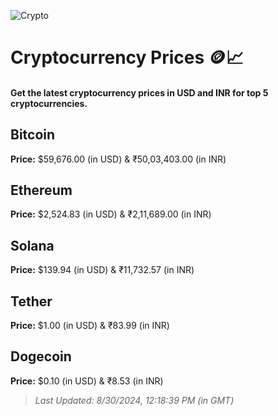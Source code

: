 
![Crypto](https://www.techguide.com.au/wp-content/uploads/2020/11/crypto3.jpeg)

# Cryptocurrency Prices 🪙📈

#### Get the latest cryptocurrency prices in USD and INR for top 5 cryptocurrencies.

## Bitcoin

**Price:** $59,676.00 (in USD) & ₹50,03,403.00 (in INR)

## Ethereum

**Price:** $2,524.83 (in USD) & ₹2,11,689.00 (in INR)

## Solana

**Price:** $139.94 (in USD) & ₹11,732.57 (in INR)

## Tether

**Price:** $1.00 (in USD) & ₹83.99 (in INR)

## Dogecoin

**Price:** $0.10 (in USD) & ₹8.53 (in INR)

> _Last Updated: 8/30/2024, 12:18:39 PM (in GMT)_

